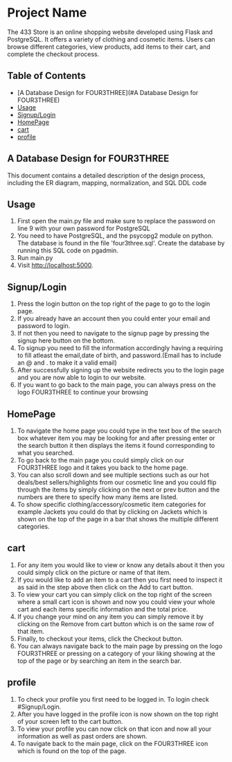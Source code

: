 # Project Name

The 433 Store is an online shopping website developed using Flask and PostgreSQL. It offers a variety of clothing and cosmetic items. Users can browse different categories, view products, add items to their cart, and complete the checkout process.

## Table of Contents
- [A Database Design for FOUR3THREE](#A Database Design for FOUR3THREE)
- [Usage](#usage)
- [Signup/Login](#Signup/Login)
- [HomePage](#HomePage)
- [cart](#cart)
- [profile](#profile)
## A Database Design for FOUR3THREE
This document contains a detailed description of the design process, including the ER diagram, mapping, normalization, and SQL DDL code
## Usage

1. First open the main.py file and make sure to replace the password on line 9 with your own password for PostgreSQL
2. You need to have PostgreSQL, and the psycopg2 module on python. The database is found in the file 'four3three.sql'. Create the database by running this SQL code on pgadmin.
3. Run main.py
4. Visit [http://localhost:5000](http://localhost:5000).

## Signup/Login

1. Press the login button on the top right of the page to go to the login page.
2. If you already have an account then you could enter your email and password to login.
3. If not then you need to navigate to the signup page by pressing the signup here button on the bottom.
4. To signup you need to fill the information accordingly having a requiring to fill atleast the email,date of birth, and password.(Email has to include an @ and . to make it a valid email)
5. After successfully signing up the website redirects you to the login page and you are now able to login to our website.
6. If you want to go back to the main page, you can always press on the logo FOUR3THREE to continue your browsing

## HomePage

1. To navigate the home page you could type in the text box of the search box whatever item you may be looking for and after pressing enter or the search button it then displays the items it found corresponding to what you searched.
2. To go back to the main page you could simply click on our FOUR3THREE logo and it takes you back to the home page.
3. You can also scroll down and see multiple sections such as our hot deals/best sellers/highlights from our cosmetic line and you could flip through the items by simply clicking on the next or prev button and the numbers are there to specify how many items are listed.
4. To show specific clothing/accessory/cosmetic item categories for example Jackets you could do that by clicking on Jackets which is shown on the top of the page in a bar that shows the multiple different categories.

## cart

1. For any item you would like to view or know any details about it then you could simply click on the picture or name of that item.
2. If you would like to add an item to a cart then you first need to inspect it as said in the step above then click on the Add to cart button.
3. To view your cart you can simply click on the top right of the screen where a small cart icon is shown and now you could view your whole cart and each items specific information and the total price.
4. If you change your mind on any item you can simply remove it by clicking on the Remove from cart button which is on the same row of that item.
5. Finally, to checkout your items, click the Checkout button.
6. You can always navigate back to the main page by pressing on the logo FOUR3THREE or pressing on a category of your liking showing at the top of the page or by searching an item in the search bar.

## profile

1. To check your profile you first need to be logged in. To login check #Signup/Login.
2. After you have logged in the profile icon is now shown on the top right of your screen left to the cart button.
3. To view your profile you can now click on that icon and now all your information as well as past orders are shown.
4. To navigate back to the main page, click on the FOUR3THREE icon which is found on the top of the page.

